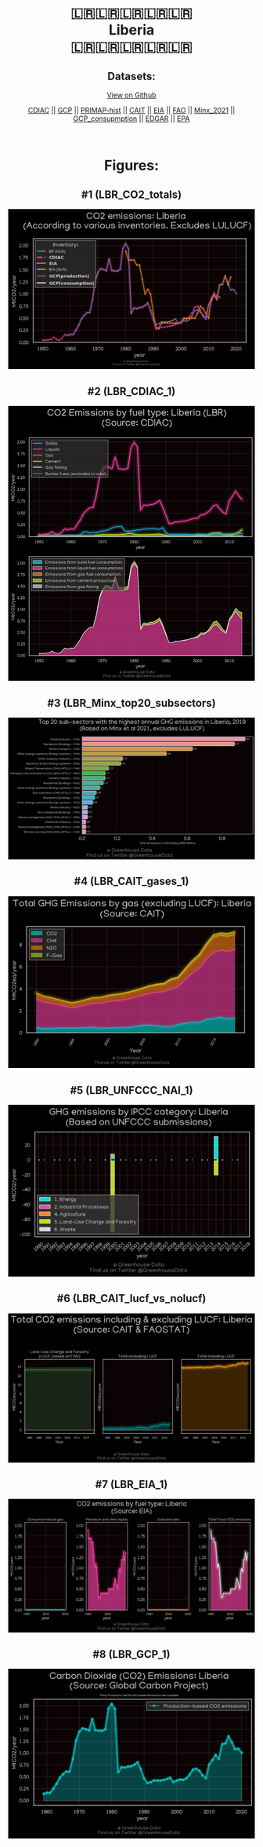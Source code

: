 
<center>
<h1 align="center">
🇱🇷🇱🇷🇱🇷🇱🇷🇱🇷
<br>
Liberia
<br>
🇱🇷🇱🇷🇱🇷🇱🇷🇱🇷
</h1>
<h2>Datasets:</h2>
<p><a href="https://github.com/dquintani/GreenhouseData/tree/master/country_data/LBR_Liberia/data">View on Github</a>
<br></p><p><a href="data/LBR_CDIAC.csv">CDIAC</a> || <a href="data/LBR_GCP.csv">GCP</a> || <a href="data/LBR_PRIMAP-hist.csv">PRIMAP-hist</a> || <a href="data/LBR_CAIT.csv">CAIT</a> || <a href="data/LBR_EIA.csv">EIA</a> || <a href="data/LBR_FAO.csv">FAO</a> || <a href="data/LBR_Minx_2021.csv">Minx_2021</a> || <a href="data/LBR_GCP_consupmption.csv">GCP_consupmption</a> || <a href="data/LBR_EDGAR.csv">EDGAR</a> || <a href="data/LBR_EPA.csv">EPA</a></p><p><br></p>
<h1>Figures:</h1><h2>#1 (LBR_CO2_totals)</h2>
<p><img alt="" src="figures/LBR_CO2_totals.png" /></p><h2>#2 (LBR_CDIAC_1)</h2>
<p><img alt="" src="figures/LBR_CDIAC_1.png" /></p><h2>#3 (LBR_Minx_top20_subsectors)</h2>
<p><img alt="" src="figures/LBR_Minx_top20_subsectors.png" /></p><h2>#4 (LBR_CAIT_gases_1)</h2>
<p><img alt="" src="figures/LBR_CAIT_gases_1.png" /></p><h2>#5 (LBR_UNFCCC_NAI_1)</h2>
<p><img alt="" src="figures/LBR_UNFCCC_NAI_1.png" /></p><h2>#6 (LBR_CAIT_lucf_vs_nolucf)</h2>
<p><img alt="" src="figures/LBR_CAIT_lucf_vs_nolucf.png" /></p><h2>#7 (LBR_EIA_1)</h2>
<p><img alt="" src="figures/LBR_EIA_1.png" /></p><h2>#8 (LBR_GCP_1)</h2>
<p><img alt="" src="figures/LBR_GCP_1.png" /></p>